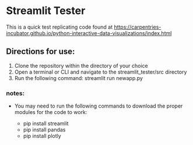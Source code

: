 # Streamlit Tester

This is a quick test replicating code found at https://carpentries-incubator.github.io/python-interactive-data-visualizations/index.html

## Directions for use:

1. Clone the repository within the directory of your choice
2. Open a terminal or CLI and navigate to the streamlit_tester/src directory
3. Run the following command: streamlit run newapp.py

### notes:

* You may need to run the following commands to download the proper modules for the code to work:

    * pip install streamlit
    * pip install pandas
    * pip install plotly